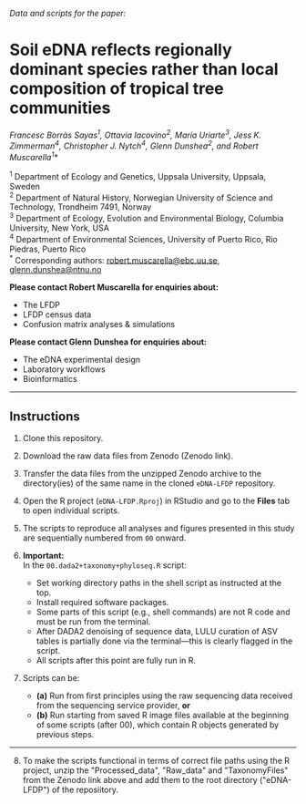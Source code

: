 *Data and scripts for the paper:*

# Soil eDNA reflects regionally dominant species rather than local composition of tropical tree communities

**Francesc Borràs Sayas<sup>1</sup>, Ottavia Iacovino<sup>2</sup>, María Uriarte<sup>3</sup>, Jess K. Zimmerman<sup>4</sup>, Christopher J. Nytch<sup>4</sup>, Glenn Dunshea<sup>2*</sup>*, and Robert Muscarella<sup>1*</sup>**

<sup>1</sup> Department of Ecology and Genetics, Uppsala University, Uppsala, Sweden  
<sup>2</sup> Department of Natural History, Norwegian University of Science and Technology, Trondheim 7491, Norway  
<sup>3</sup> Department of Ecology, Evolution and Environmental Biology, Columbia University, New York, USA  
<sup>4</sup> Department of Environmental Sciences, University of Puerto Rico, Rio Piedras, Puerto Rico  
<sup>*</sup> Corresponding authors: [robert.muscarella@ebc.uu.se](mailto:robert.muscarella@ebc.uu.se), [glenn.dunshea@ntnu.no](mailto:glenn.dunshea@ntnu.no)

**Please contact Robert Muscarella for enquiries about:**  
- The LFDP  
- LFDP census data  
- Confusion matrix analyses & simulations  

**Please contact Glenn Dunshea for enquiries about:**  
- The eDNA experimental design  
- Laboratory workflows  
- Bioinformatics  

---

## Instructions

1. Clone this repository.

2. Download the raw data files from Zenodo (Zenodo link).

3. Transfer the data files from the unzipped Zenodo archive to the directory(ies) of the same name in the cloned `eDNA-LFDP` repository.

4. Open the R project (`eDNA-LFDP.Rproj`) in RStudio and go to the **Files** tab to open individual scripts.

5. The scripts to reproduce all analyses and figures presented in this study are sequentially numbered from `00` onward.

6. **Important:**  
   In the `00.dada2+taxonomy+phyloseq.R` script:
   - Set working directory paths in the shell script as instructed at the top.
   - Install required software packages.
   - Some parts of this script (e.g., shell commands) are not R code and must be run from the terminal.  
   - After DADA2 denoising of sequence data, LULU curation of ASV tables is partially done via the terminal—this is clearly flagged in the script.  
   - All scripts after this point are fully run in R.

7. Scripts can be:
    - **(a)** Run from first principles using the raw sequencing data received from the sequencing service provider, **or**
    - **(b)** Run starting from saved R image files available at the beginning of some scripts (after 00), which contain R objects generated by previous steps.

---

8. To make the scripts functional in terms of correct file paths using the R project, unzip the "Processed_data", "Raw_data" and "TaxonomyFiles" from the Zenodo link above and add them to the root directory ("eDNA-LFDP") of the reposiitory.
